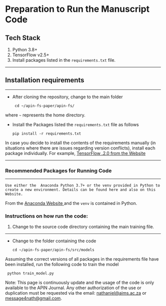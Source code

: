 # Preparation to Run the Manuscript Code

## Tech Stack

1) Python 3.8+
2) TensorFlow v2.5+
3) Install packages listed in the ``` requirements.txt ``` file.
<hr>

##  Installation requirements
<hr>

- After cloning the repository, change to the main folder

       cd ~/apin-fs-paper/apin-fs/

where ``` ~ ``` represents the home directory.

- Install the Packages listed the ``` requirements.txt ``` file as follows

      pip install -r requirements.txt


In case you decide to install the contents of the requirements manually (in situations where there are issues regarding version conflicts), install each package individually. For example, <a href="https://www.tensorflow.org/" target="_blank">TensorFlow .2.0 from the Website</a>

<hr>

### Recommended Packages for Running Code
<hr>


    Use either the  Anaconda Python 3.7+ or the venv provided in Python to create a new environment. Details can be found here and also on this Website.
 From the <a href="https://docs.anaconda.com/anaconda/packages/py3.9_win-64/" target="_blank"> Anaconda Website </a> and the ``` venv ``` is contained in Python.
### Instructions on how run the code:


1) Change to the source code directory containing the main training file.
<hr>


- Change to the folder containing the code

      cd ~/apin-fs-paper/apin-fs/src/models

Assuming the correct versions of all packages in the requirements file have been installed, run the following code to train the model

     python train_model.py

Note: This page is continuously update and the usage of the code is only available to the APIN Journal. Any other authorization of the use or duplication must be requested via the email: <nathaniel@aims.ac.za> or <message4nath@gmail.com>.
